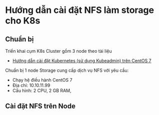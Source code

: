 # Hướng dẫn cài đặt NFS làm storage cho K8s

## Chuẩn bị

Triển khai cụm K8s Cluster gồm 3 node theo tài liệu
- [Hướng dẫn cài đặt Kubernetes (sử dụng Kubeadmin) trên CentOS 7](/docs/install-k8s-centos7-kubeadm.md)

Chuẩn bị 1 node Storage cung cấp dịch vụ NFS với yêu cầu:
- Chạy hệ điều hành CentOS 7
- Địa chỉ: 10.10.11.99
- Cấu hình: 2 CPU, 2 GB RAM, 

## Cài đặt NFS trên Node